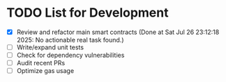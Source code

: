 # TODO List for Development

- [x] Review and refactor main smart contracts  (Done at Sat Jul 26 23:12:18 2025: No actionable real task found.)
- [ ] Write/expand unit tests
- [ ] Check for dependency vulnerabilities
- [ ] Audit recent PRs
- [ ] Optimize gas usage